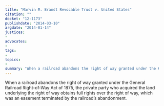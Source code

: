 ```yaml
---
title: "Marvin M. Brandt Revocable Trust v. United States"
citation: ""
docket: "12-1173"
publishdate: "2014-03-10"
argdate: "2014-01-14"
justices:
- 
advocates:
- 
tags:
- 
topics:
- 
summary: "When a railroad abandons the right of way granted under the General Railroad Right-of-Way Act of 1875, the private party who acquired the land underlying the right of way obtains full rights over the right of way, which was an easement terminated by the railroad’s abandonment."
---
```

When a railroad abandons the right of way granted under the General Railroad Right-of-Way Act of 1875, the private party who acquired the land underlying the right of way obtains full rights over the right of way, which was an easement terminated by the railroad’s abandonment.

